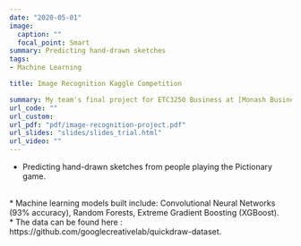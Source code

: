 ```yaml
---
date: "2020-05-01"
image:
  caption: ""
  focal_point: Smart
summary: Predicting hand-drawn sketches  
tags:
- Machine Learning

title: Image Recognition Kaggle Competition

summary: My team's final project for ETC3250 Business at [Monash Business School](https://www.monash.edu/business/home)
url_code: ""
url_custom: 
url_pdf: "pdf/image-recognition-project.pdf"
url_slides: "slides/slides_trial.html"
url_video: ""
---
```


* Predicting hand-drawn sketches from people playing the Pictionary game.
<br> 
* Machine learning models built include: Convolutional Neural Networks (93% accuracy), Random Forests, Extreme Gradient Boosting (XGBoost). 
<br> 
* The data can be found here : https://github.com/googlecreativelab/quickdraw-dataset. 


